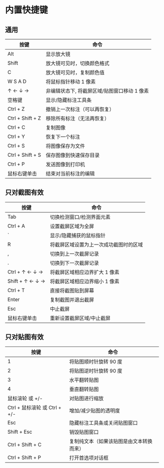 # 内置快捷键

## 通用

| 按键 | 命令 |
| --- | --- |
| Alt | 显示放大镜 |
| Shift | 放大镜可见时，切换颜色格式 |
| C | 放大镜可见时，复制颜色值 |
| W S A D | 将鼠标指针移动 1 像素 |
| ↑ ← ↓ → | 非编辑状态下, 将截屏区域/贴图窗口移动 1 像素 |
| 空格键 | 显示/隐藏标注工具条 |
| Ctrl + Z | 撤销上一次标注（可以再恢复） |
| Ctrl + Shift + Z | 移除所有标注（无法再恢复） |
| Ctrl + C | 复制图像 |
| Ctrl + Y | 恢复下一个标注 |
| Ctrl + S | 将图像保存为文件 |
| Ctrl + Shift + S | 保存图像到快速保存目录 |
| Ctrl + P | 发送图像到打印机 |
| 鼠标右键单击 | 结束对当前标注的编辑 |

## 只对截图有效

| 按键 | 命令 |
| --- | --- |
| Tab | 切换检测窗口/检测界面元素 |
| Ctrl + A | 设置截屏区域为全屏 |
| ` | 显示/隐藏捕获的鼠标指针 |
| R | 将截屏区域设置为上一次成功截图时的区域 |
| , | 切换到上一次截屏记录 |
| . | 切换到下一次截屏记录 |
| Ctrl + ↑ ← ↓ → | 将截屏区域相应边界扩大 1 像素 |
| Shift + ↑ ← ↓ → | 将截屏区域相应边界缩小 1 像素 |
| Ctrl + T | 直接将截图贴到屏幕 |
| Enter | 复制截图并退出截屏 |
| Esc | 中止截屏 |
| 鼠标右键单击 | 重新设置截屏区域/中止截屏 |

## 只对贴图有效

| 按键 | 命令 |
| --- | --- |
| 1 | 将贴图顺时针旋转 90 度 |
| 2 | 将贴图逆时针旋转 90 度 |
| 3 | 水平翻转贴图 |
| 4 | 垂直翻转贴图 |
| 鼠标滚轮 或 +/- | 对贴图进行缩放 |
| Ctrl + 鼠标滚轮 或 Ctrl + +/- | 增加/减少贴图的透明度 |
| Esc | 隐藏标注工具条或关闭贴图窗口 |
| Shift + Esc | 销毁贴图窗口 |
| Ctrl + Shift + C | 复制纯文本（如果该贴图是由文本转换而来） |
| Ctrl + Shift + P | 打开首选项对话框 |